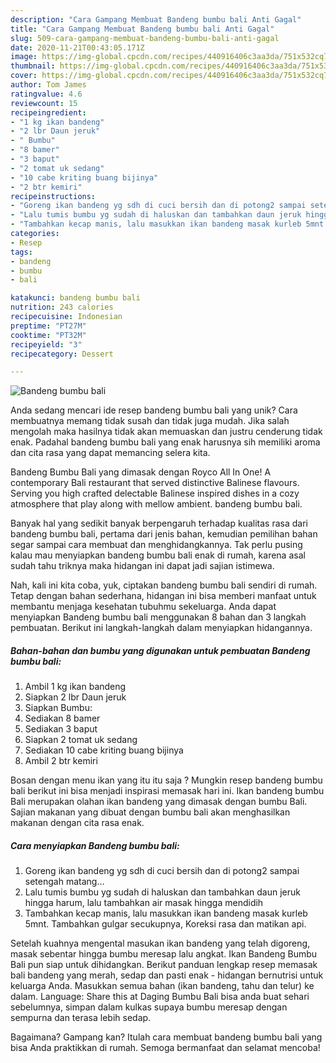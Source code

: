 ```yaml
---
description: "Cara Gampang Membuat Bandeng bumbu bali Anti Gagal"
title: "Cara Gampang Membuat Bandeng bumbu bali Anti Gagal"
slug: 509-cara-gampang-membuat-bandeng-bumbu-bali-anti-gagal
date: 2020-11-21T00:43:05.171Z
image: https://img-global.cpcdn.com/recipes/440916406c3aa3da/751x532cq70/bandeng-bumbu-bali-foto-resep-utama.jpg
thumbnail: https://img-global.cpcdn.com/recipes/440916406c3aa3da/751x532cq70/bandeng-bumbu-bali-foto-resep-utama.jpg
cover: https://img-global.cpcdn.com/recipes/440916406c3aa3da/751x532cq70/bandeng-bumbu-bali-foto-resep-utama.jpg
author: Tom James
ratingvalue: 4.6
reviewcount: 15
recipeingredient:
- "1 kg ikan bandeng"
- "2 lbr Daun jeruk"
- " Bumbu"
- "8 bamer"
- "3 baput"
- "2 tomat uk sedang"
- "10 cabe kriting buang bijinya"
- "2 btr kemiri"
recipeinstructions:
- "Goreng ikan bandeng yg sdh di cuci bersih dan di potong2 sampai setengah matang..."
- "Lalu tumis bumbu yg sudah di haluskan dan tambahkan daun jeruk hingga harum, lalu tambahkan air masak hingga mendidih"
- "Tambahkan kecap manis, lalu masukkan ikan bandeng masak kurleb 5mnt. Tambahkan gulgar secukupnya, Koreksi rasa dan matikan api."
categories:
- Resep
tags:
- bandeng
- bumbu
- bali

katakunci: bandeng bumbu bali 
nutrition: 243 calories
recipecuisine: Indonesian
preptime: "PT27M"
cooktime: "PT32M"
recipeyield: "3"
recipecategory: Dessert

---
```



![Bandeng bumbu bali](https://img-global.cpcdn.com/recipes/440916406c3aa3da/751x532cq70/bandeng-bumbu-bali-foto-resep-utama.jpg)

Anda sedang mencari ide resep bandeng bumbu bali yang unik? Cara membuatnya memang tidak susah dan tidak juga mudah. Jika salah mengolah maka hasilnya tidak akan memuaskan dan justru cenderung tidak enak. Padahal bandeng bumbu bali yang enak harusnya sih memiliki aroma dan cita rasa yang dapat memancing selera kita.

Bandeng Bumbu Bali yang dimasak dengan Royco All In One! A contemporary Bali restaurant that served distinctive Balinese flavours. Serving you high crafted delectable Balinese inspired dishes in a cozy atmosphere that play along with mellow ambient. bandeng bumbu bali.

Banyak hal yang sedikit banyak berpengaruh terhadap kualitas rasa dari bandeng bumbu bali, pertama dari jenis bahan, kemudian pemilihan bahan segar sampai cara membuat dan menghidangkannya. Tak perlu pusing kalau mau menyiapkan bandeng bumbu bali enak di rumah, karena asal sudah tahu triknya maka hidangan ini dapat jadi sajian istimewa.


Nah, kali ini kita coba, yuk, ciptakan bandeng bumbu bali sendiri di rumah. Tetap dengan bahan sederhana, hidangan ini bisa memberi manfaat untuk membantu menjaga kesehatan tubuhmu sekeluarga. Anda dapat menyiapkan Bandeng bumbu bali menggunakan 8 bahan dan 3 langkah pembuatan. Berikut ini langkah-langkah dalam menyiapkan hidangannya.

<!--inarticleads1-->

##### Bahan-bahan dan bumbu yang digunakan untuk pembuatan Bandeng bumbu bali:

1. Ambil 1 kg ikan bandeng
1. Siapkan 2 lbr Daun jeruk
1. Siapkan  Bumbu:
1. Sediakan 8 bamer
1. Sediakan 3 baput
1. Siapkan 2 tomat uk sedang
1. Sediakan 10 cabe kriting buang bijinya
1. Ambil 2 btr kemiri


Bosan dengan menu ikan yang itu itu saja ? Mungkin resep bandeng bumbu bali berikut ini bisa menjadi inspirasi memasak hari ini. Ikan bandeng bumbu Bali merupakan olahan ikan bandeng yang dimasak dengan bumbu Bali. Sajian makanan yang dibuat dengan bumbu bali akan menghasilkan makanan dengan cita rasa enak. 

<!--inarticleads2-->

##### Cara menyiapkan Bandeng bumbu bali:

1. Goreng ikan bandeng yg sdh di cuci bersih dan di potong2 sampai setengah matang...
1. Lalu tumis bumbu yg sudah di haluskan dan tambahkan daun jeruk hingga harum, lalu tambahkan air masak hingga mendidih
1. Tambahkan kecap manis, lalu masukkan ikan bandeng masak kurleb 5mnt. Tambahkan gulgar secukupnya, Koreksi rasa dan matikan api.


Setelah kuahnya mengental masukan ikan bandeng yang telah digoreng, masak sebentar hingga bumbu meresap lalu angkat. Ikan Bandeng Bumbu Bali pun siap untuk dihidangkan. Berikut panduan lengkap resep memasak bali bandeng yang merah, sedap dan pasti enak - hidangan bernutrisi untuk keluarga Anda. Masukkan semua bahan (ikan bandeng, tahu dan telur) ke dalam. Language: Share this at Daging Bumbu Bali bisa anda buat sehari sebelumnya, simpan dalam kulkas supaya bumbu meresap dengan sempurna dan terasa lebih sedap. 

Bagaimana? Gampang kan? Itulah cara membuat bandeng bumbu bali yang bisa Anda praktikkan di rumah. Semoga bermanfaat dan selamat mencoba!
